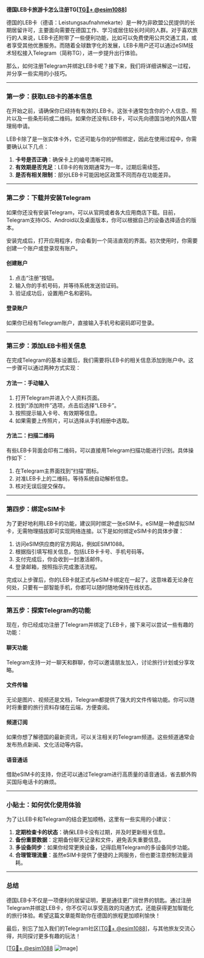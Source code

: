 **德国LEB卡旅游卡怎么注册TG[[TG💪+ @esim1088](https://t.me/s/esim1088)]**

德国的LEB卡（德语：Leistungsaufnahmekarte）是一种为非欧盟公民提供的长期居留许可，主要面向需要在德国工作、学习或居住较长时间的人群。对于喜欢旅行的人来说，LEB卡还附带了一些便利功能，比如可以免费使用公共交通工具，或者享受其他优惠服务。而随着全球数字化的发展，LEB卡用户还可以通过eSIM技术轻松接入Telegram（简称TG），进一步提升出行体验。

那么，如何注册Telegram并绑定LEB卡呢？接下来，我们将详细讲解这一过程，并分享一些实用的小技巧。

---

### **第一步：获取LEB卡的基本信息**
在开始之前，请确保你已经持有有效的LEB卡。这张卡通常包含你的个人信息、照片以及一些条形码或二维码。如果你还没有LEB卡，可以先向德国当地的外国人管理局申请。

LEB卡除了是一张实体卡外，它还可能与你的护照绑定，因此在使用过程中，你需要确认以下几点：
1. **卡号是否正确**：确保卡上的编号清晰可辨。
2. **有效期是否充足**：LEB卡的有效期通常为一年，过期后需续签。
3. **是否有相关限制**：部分LEB卡可能因地区政策不同而存在功能差异。

---

### **第二步：下载并安装Telegram**
如果你还没有安装Telegram，可以从官网或者各大应用商店下载。目前，Telegram支持iOS、Android以及桌面版本，你可以根据自己的设备选择适合的版本。

安装完成后，打开应用程序，你会看到一个简洁直观的界面。初次使用时，你需要创建一个账户或登录现有账户。

#### **创建账户**
1. 点击“注册”按钮。
2. 输入你的手机号码，并等待系统发送验证码。
3. 验证成功后，设置用户名和密码。

#### **登录账户**
如果你已经有Telegram账户，直接输入手机号和密码即可登录。

---

### **第三步：添加LEB卡相关信息**
在完成Telegram的基本设置后，我们需要将LEB卡的相关信息添加到账户中。这一步骤可以通过两种方式实现：

#### **方法一：手动输入**
1. 打开Telegram并进入个人资料页面。
2. 找到“添加附件”选项，点击后选择“LEB卡”。
3. 按照提示输入卡号、有效期等信息。
4. 如果需要上传照片，可以选择从手机相册中选取。

#### **方法二：扫描二维码**
有些LEB卡背面会印有二维码，可以直接用Telegram扫描功能进行识别。具体操作如下：
1. 在Telegram主界面找到“扫描”图标。
2. 对准LEB卡上的二维码，等待系统自动解析信息。
3. 核对无误后提交保存。

---

### **第四步：绑定eSIM卡**
为了更好地利用LEB卡的功能，建议同时绑定一张eSIM卡。eSIM是一种虚拟SIM卡，无需物理插拔即可实现网络连接。以下是如何绑定eSIM卡的具体步骤：

1. 访问eSIM供应商的官方网站，例如ESIM1088。
2. 根据指引填写相关信息，包括LEB卡卡号、手机号码等。
3. 支付完成后，你会收到一封激活邮件。
4. 登录邮箱，按照指示完成激活流程。

完成以上步骤后，你的LEB卡就正式与eSIM卡绑定在一起了。这意味着无论身在何处，只要有一部智能手机，你都可以随时随地保持在线状态。

---

### **第五步：探索Telegram的功能**
现在，你已经成功注册了Telegram并绑定了LEB卡，接下来可以尝试一些有趣的功能：

#### **聊天功能**
Telegram支持一对一聊天和群聊，你可以邀请朋友加入，讨论旅行计划或分享攻略。

#### **文件传输**
无论是图片、视频还是文档，Telegram都提供了强大的文件传输功能。你可以随时将重要的旅行资料存储在云端，方便查阅。

#### **频道订阅**
如果你想了解德国的最新资讯，可以关注相关的Telegram频道。这些频道通常会发布热点新闻、文化活动等内容。

#### **语音通话**
借助eSIM卡的支持，你还可以通过Telegram进行高质量的语音通话，省去额外购买国际电话卡的麻烦。

---

### **小贴士：如何优化使用体验**
为了让LEB卡和Telegram的结合更加顺畅，这里有一些实用的小建议：

1. **定期检查卡的状态**：确保LEB卡没有过期，并及时更新相关信息。
2. **备份重要数据**：定期备份聊天记录和文件，避免丢失重要信息。
3. **多设备同步**：如果你经常更换设备，记得启用Telegram的多设备同步功能。
4. **合理管理流量**：虽然eSIM卡提供了便捷的上网服务，但也要注意控制流量消耗。

---

### **总结**
德国LEB卡不仅是一项便利的居留证明，更是通往更广阔世界的钥匙。通过注册Telegram并绑定LEB卡，你不仅可以享受高效的沟通方式，还能获得更加智能化的旅行体验。希望这篇文章能帮助你在德国的旅程更加顺利愉快！

最后，别忘了加入我们的Telegram社区[[TG💪+ @esim1088](https://t.me/s/esim1088)]，与其他旅友交流心得，共同探讨更多有趣的玩法！

[[TG💪+ @esim1088](https://t.me/s/esim1088) ![Image](https://i.postimg.cc/4NQfJmqS/Snipaste-2025-05-13-00-14-12.png)]